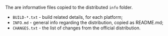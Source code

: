 The are informative files copied to the distributed `info` folder.

* `BUILD-*.txt` - build related details, for each platform;
* `INFO.md` - general info regarding the distribution, copied as README.md;
* `CHANGES.txt` - the list of changes from the official distribution.

